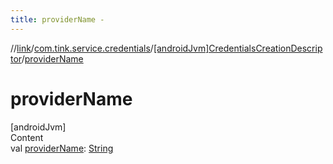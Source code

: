 ```yaml
---
title: providerName -
---
```

//[link](../../index.md)/[com.tink.service.credentials](../index.md)/[[androidJvm]CredentialsCreationDescriptor](index.md)/[providerName](provider-name.md)



# providerName  
[androidJvm]  
Content  
val [providerName](provider-name.md): [String](https://kotlinlang.org/api/latest/jvm/stdlib/kotlin/-string/index.html)  



